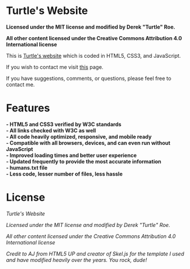 <h1>Turtle's Website</h1>

<b>Licensed under the MIT license and modified by Derek "Turtle" Roe.</b>

<b>All other content licensed under the Creative Commons Attribution 4.0 International license</b>

This is [Turtle's website](https://vgturtle127.github.io/) which is coded in HTML5, CSS3, and JavaScript.

If you wish to contact me visit [this](https://vgturtle127.github.io) page.

If you have suggestions, comments, or questions, please feel free to contact me. 

<h1>Features</h1>

<b>
- HTML5 and CSS3 verified by W3C standards<br>
- All links checked with W3C as well<br>
- All code heavily optimized, responsive, and mobile ready<br>
- Compatible with all browsers, devices, and can even run without JavaScript<br>
- Improved loading times and better user experience<br>
- Updated frequently to provide the most accurate information<br>
- humans.txt file<br>
- Less code, lesser number of files, less hassle<br></b>

<h1>License</h1>

<i>Turtle's Website

Licensed under the MIT license and modified by Derek "Turtle" Roe.

All other content licensed under the Creative Commons Attribution 4.0 International license

Credit to AJ from HTML5 UP and creator of Skel.js for the template I used and have modified heavily over the years. You rock, dude!
